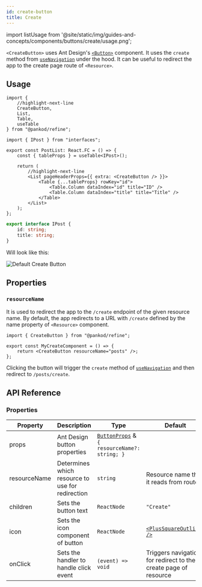 ```yaml
---
id: create-button
title: Create
---
```


import listUsage from '@site/static/img/guides-and-concepts/components/buttons/create/usage.png';

`<CreateButton>` uses Ant Design's [`<Button>`](https://ant.design/components/button/) component. It uses the `create` method from [`useNavigation`](/api-references/hooks/navigation/useNavigation.md) under the hood. It can be useful to redirect the app to the create page route of `<Resource>`.

## Usage

```tsx
import { 
    //highlight-next-line
    CreateButton,
    List,
    Table,
    useTable
} from "@pankod/refine";

import { IPost } from "interfaces";

export const PostList: React.FC = () => {
    const { tableProps } = useTable<IPost>();

    return (
        //highlight-next-line
        <List pageHeaderProps={{ extra: <CreateButton /> }}>
            <Table {...tableProps} rowKey="id">
                <Table.Column dataIndex="id" title="ID" />
                <Table.Column dataIndex="title" title="Title" />
            </Table>
        </List>
    );
};
```

```ts
export interface IPost {
    id: string;
    title: string;
}
```

Will look like this:

<div>
    <img src={listUsage} alt="Default Create Button" />
</div>

## Properties

### `resourceName`

It is used to redirect the app to the `/create` endpoint of the given resource name. By default, the app redirects to a URL with `/create` defined by the name property of `<Resource>` component.

```tsx
import { CreateButton } from "@pankod/refine";

export const MyCreateComponent = () => {
    return <CreateButton resourceName="posts" />;
};
```

Clicking the button will trigger the `create` method of [`useNavigation`](/api-references/hooks/navigation/useNavigation.md) and then redirect to `/posts/create`.

## API Reference

### Properties

| Property     | Description                                   | Type                                                                                      | Default                                                         |
| ------------ | --------------------------------------------- | ----------------------------------------------------------------------------------------- | --------------------------------------------------------------- |
| props        | Ant Design button properties                      | [`ButtonProps`](https://ant.design/components/button/#API) & `{ resourceName?: string; }` |                                                                 |
| resourceName | Determines which resource to use for redirection | `string`                                                                                  | Resource name that it reads from route                          |
| children     | Sets the button text                           | `ReactNode`                                                                               | `"Create"`                                                      |
| icon         | Sets the icon component of button              | `ReactNode`                                                                               | [`<PlusSquareOutlined />`](https://ant.design/components/icon/) |
| onClick      | Sets the handler to handle click event         | `(event) => void`                                                                         | Triggers navigation for redirect to the create page of resource |
